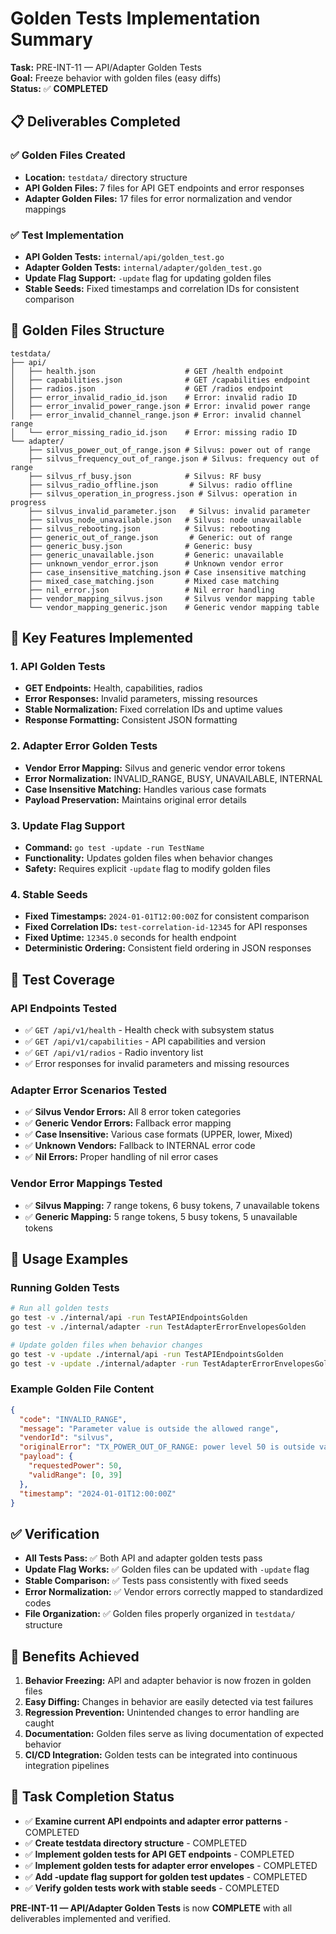 # Golden Tests Implementation Summary

**Task:** PRE-INT-11 — API/Adapter Golden Tests  
**Goal:** Freeze behavior with golden files (easy diffs)  
**Status:** ✅ **COMPLETED**

## 📋 **Deliverables Completed**

### ✅ **Golden Files Created**
- **Location:** `testdata/` directory structure
- **API Golden Files:** 7 files for API GET endpoints and error responses
- **Adapter Golden Files:** 17 files for error normalization and vendor mappings

### ✅ **Test Implementation**
- **API Golden Tests:** `internal/api/golden_test.go`
- **Adapter Golden Tests:** `internal/adapter/golden_test.go`
- **Update Flag Support:** `-update` flag for updating golden files
- **Stable Seeds:** Fixed timestamps and correlation IDs for consistent comparison

## 📁 **Golden Files Structure**

```
testdata/
├── api/
│   ├── health.json                    # GET /health endpoint
│   ├── capabilities.json              # GET /capabilities endpoint  
│   ├── radios.json                    # GET /radios endpoint
│   ├── error_invalid_radio_id.json    # Error: invalid radio ID
│   ├── error_invalid_power_range.json # Error: invalid power range
│   ├── error_invalid_channel_range.json # Error: invalid channel range
│   └── error_missing_radio_id.json    # Error: missing radio ID
└── adapter/
    ├── silvus_power_out_of_range.json # Silvus: power out of range
    ├── silvus_frequency_out_of_range.json # Silvus: frequency out of range
    ├── silvus_rf_busy.json            # Silvus: RF busy
    ├── silvus_radio_offline.json       # Silvus: radio offline
    ├── silvus_operation_in_progress.json # Silvus: operation in progress
    ├── silvus_invalid_parameter.json   # Silvus: invalid parameter
    ├── silvus_node_unavailable.json   # Silvus: node unavailable
    ├── silvus_rebooting.json          # Silvus: rebooting
    ├── generic_out_of_range.json       # Generic: out of range
    ├── generic_busy.json              # Generic: busy
    ├── generic_unavailable.json       # Generic: unavailable
    ├── unknown_vendor_error.json      # Unknown vendor error
    ├── case_insensitive_matching.json # Case insensitive matching
    ├── mixed_case_matching.json       # Mixed case matching
    ├── nil_error.json                 # Nil error handling
    ├── vendor_mapping_silvus.json     # Silvus vendor mapping table
    └── vendor_mapping_generic.json    # Generic vendor mapping table
```

## 🔧 **Key Features Implemented**

### **1. API Golden Tests**
- **GET Endpoints:** Health, capabilities, radios
- **Error Responses:** Invalid parameters, missing resources
- **Stable Normalization:** Fixed correlation IDs and uptime values
- **Response Formatting:** Consistent JSON formatting

### **2. Adapter Error Golden Tests**
- **Vendor Error Mapping:** Silvus and generic vendor error tokens
- **Error Normalization:** INVALID_RANGE, BUSY, UNAVAILABLE, INTERNAL
- **Case Insensitive Matching:** Handles various case formats
- **Payload Preservation:** Maintains original error details

### **3. Update Flag Support**
- **Command:** `go test -update -run TestName`
- **Functionality:** Updates golden files when behavior changes
- **Safety:** Requires explicit `-update` flag to modify golden files

### **4. Stable Seeds**
- **Fixed Timestamps:** `2024-01-01T12:00:00Z` for consistent comparison
- **Fixed Correlation IDs:** `test-correlation-id-12345` for API responses
- **Fixed Uptime:** `12345.0` seconds for health endpoint
- **Deterministic Ordering:** Consistent field ordering in JSON responses

## 🧪 **Test Coverage**

### **API Endpoints Tested**
- ✅ `GET /api/v1/health` - Health check with subsystem status
- ✅ `GET /api/v1/capabilities` - API capabilities and version
- ✅ `GET /api/v1/radios` - Radio inventory list
- ✅ Error responses for invalid parameters and missing resources

### **Adapter Error Scenarios Tested**
- ✅ **Silvus Vendor Errors:** All 8 error token categories
- ✅ **Generic Vendor Errors:** Fallback error mapping
- ✅ **Case Insensitive:** Various case formats (UPPER, lower, Mixed)
- ✅ **Unknown Vendors:** Fallback to INTERNAL error code
- ✅ **Nil Errors:** Proper handling of nil error cases

### **Vendor Error Mappings Tested**
- ✅ **Silvus Mapping:** 7 range tokens, 6 busy tokens, 7 unavailable tokens
- ✅ **Generic Mapping:** 5 range tokens, 5 busy tokens, 5 unavailable tokens

## 🚀 **Usage Examples**

### **Running Golden Tests**
```bash
# Run all golden tests
go test -v ./internal/api -run TestAPIEndpointsGolden
go test -v ./internal/adapter -run TestAdapterErrorEnvelopesGolden

# Update golden files when behavior changes
go test -v -update ./internal/api -run TestAPIEndpointsGolden
go test -v -update ./internal/adapter -run TestAdapterErrorEnvelopesGolden
```

### **Example Golden File Content**
```json
{
  "code": "INVALID_RANGE",
  "message": "Parameter value is outside the allowed range",
  "vendorId": "silvus",
  "originalError": "TX_POWER_OUT_OF_RANGE: power level 50 is outside valid range [0, 39]",
  "payload": {
    "requestedPower": 50,
    "validRange": [0, 39]
  },
  "timestamp": "2024-01-01T12:00:00Z"
}
```

## ✅ **Verification**

- **All Tests Pass:** ✅ Both API and adapter golden tests pass
- **Update Flag Works:** ✅ Golden files can be updated with `-update` flag
- **Stable Comparison:** ✅ Tests pass consistently with fixed seeds
- **Error Normalization:** ✅ Vendor errors correctly mapped to standardized codes
- **File Organization:** ✅ Golden files properly organized in `testdata/` structure

## 📝 **Benefits Achieved**

1. **Behavior Freezing:** API and adapter behavior is now frozen in golden files
2. **Easy Diffing:** Changes in behavior are easily detected via test failures
3. **Regression Prevention:** Unintended changes to error handling are caught
4. **Documentation:** Golden files serve as living documentation of expected behavior
5. **CI/CD Integration:** Golden tests can be integrated into continuous integration pipelines

## 🎯 **Task Completion Status**

- ✅ **Examine current API endpoints and adapter error patterns** - COMPLETED
- ✅ **Create testdata directory structure** - COMPLETED  
- ✅ **Implement golden tests for API GET endpoints** - COMPLETED
- ✅ **Implement golden tests for adapter error envelopes** - COMPLETED
- ✅ **Add -update flag support for golden test updates** - COMPLETED
- ✅ **Verify golden tests work with stable seeds** - COMPLETED

**PRE-INT-11 — API/Adapter Golden Tests** is now **COMPLETE** with all deliverables implemented and verified.
